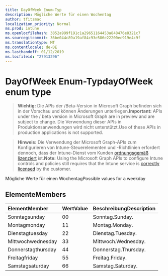 ```yaml
---
title: DayOfWeek Enum-Typ
description: Mögliche Werte für einen Wochentag
author: tfitzmac
localization_priority: Normal
ms.prod: intune
ms.openlocfilehash: 3852a999f191c1a29651164453a848476e8321c7
ms.sourcegitcommit: 36be044c89a19af84c93e586e22200ec919e4c9f
ms.translationtype: MT
ms.contentlocale: de-DE
ms.lasthandoff: 01/12/2019
ms.locfileid: "27913296"
---
```

# <a name="dayofweek-enum-type"></a><span data-ttu-id="c3b47-103">DayOfWeek Enum-Typ</span><span class="sxs-lookup"><span data-stu-id="c3b47-103">dayOfWeek enum type</span></span>

> <span data-ttu-id="c3b47-104">**Wichtig:** Die APIs der /Beta-Version in Microsoft Graph befinden sich in der Vorschau und können Änderungen unterliegen.</span><span class="sxs-lookup"><span data-stu-id="c3b47-104">**Important:** APIs under the / beta version in Microsoft Graph are in preview and are subject to change.</span></span> <span data-ttu-id="c3b47-105">Die Verwendung dieser APIs in Produktionsanwendungen wird nicht unterstützt.</span><span class="sxs-lookup"><span data-stu-id="c3b47-105">Use of these APIs in production applications is not supported.</span></span>

> <span data-ttu-id="c3b47-106">**Hinweis:** Die Verwendung der Microsoft Graph-APIs zum Konfigurieren von Intune-Steuerelementen und -Richtlinien erfordert dennoch, dass der Intune-Dienst vom Kunden [ordnungsgemäß lizenziert](https://go.microsoft.com/fwlink/?linkid=839381) ist.</span><span class="sxs-lookup"><span data-stu-id="c3b47-106">**Note:** Using the Microsoft Graph APIs to configure Intune controls and policies still requires that the Intune service is [correctly licensed](https://go.microsoft.com/fwlink/?linkid=839381) by the customer.</span></span>

<span data-ttu-id="c3b47-107">Mögliche Werte für einen Wochentag</span><span class="sxs-lookup"><span data-stu-id="c3b47-107">Possible values for a weekday</span></span>
## <a name="members"></a><span data-ttu-id="c3b47-108">Elemente</span><span class="sxs-lookup"><span data-stu-id="c3b47-108">Members</span></span>
|<span data-ttu-id="c3b47-109">Element</span><span class="sxs-lookup"><span data-stu-id="c3b47-109">Member</span></span>|<span data-ttu-id="c3b47-110">Wert</span><span class="sxs-lookup"><span data-stu-id="c3b47-110">Value</span></span>|<span data-ttu-id="c3b47-111">Beschreibung</span><span class="sxs-lookup"><span data-stu-id="c3b47-111">Description</span></span>|
|:---|:---|:---|
|<span data-ttu-id="c3b47-112">Sonntag</span><span class="sxs-lookup"><span data-stu-id="c3b47-112">sunday</span></span>|<span data-ttu-id="c3b47-113">0</span><span class="sxs-lookup"><span data-stu-id="c3b47-113">0</span></span>|<span data-ttu-id="c3b47-114">Sonntag.</span><span class="sxs-lookup"><span data-stu-id="c3b47-114">Sunday.</span></span>|
|<span data-ttu-id="c3b47-115">Montag</span><span class="sxs-lookup"><span data-stu-id="c3b47-115">monday</span></span>|<span data-ttu-id="c3b47-116">1</span><span class="sxs-lookup"><span data-stu-id="c3b47-116">1</span></span>|<span data-ttu-id="c3b47-117">Montag.</span><span class="sxs-lookup"><span data-stu-id="c3b47-117">Monday.</span></span>|
|<span data-ttu-id="c3b47-118">Dienstag</span><span class="sxs-lookup"><span data-stu-id="c3b47-118">tuesday</span></span>|<span data-ttu-id="c3b47-119">2</span><span class="sxs-lookup"><span data-stu-id="c3b47-119">2</span></span>|<span data-ttu-id="c3b47-120">Dienstag.</span><span class="sxs-lookup"><span data-stu-id="c3b47-120">Tuesday.</span></span>|
|<span data-ttu-id="c3b47-121">Mittwoch</span><span class="sxs-lookup"><span data-stu-id="c3b47-121">wednesday</span></span>|<span data-ttu-id="c3b47-122">3</span><span class="sxs-lookup"><span data-stu-id="c3b47-122">3</span></span>|<span data-ttu-id="c3b47-123">Mittwoch.</span><span class="sxs-lookup"><span data-stu-id="c3b47-123">Wednesday.</span></span>|
|<span data-ttu-id="c3b47-124">Donnerstag</span><span class="sxs-lookup"><span data-stu-id="c3b47-124">thursday</span></span>|<span data-ttu-id="c3b47-125">4</span><span class="sxs-lookup"><span data-stu-id="c3b47-125">4</span></span>|<span data-ttu-id="c3b47-126">Donnerstag.</span><span class="sxs-lookup"><span data-stu-id="c3b47-126">Thursday.</span></span>|
|<span data-ttu-id="c3b47-127">Freitag</span><span class="sxs-lookup"><span data-stu-id="c3b47-127">friday</span></span>|<span data-ttu-id="c3b47-128">5</span><span class="sxs-lookup"><span data-stu-id="c3b47-128">5</span></span>|<span data-ttu-id="c3b47-129">Freitag.</span><span class="sxs-lookup"><span data-stu-id="c3b47-129">Friday.</span></span>|
|<span data-ttu-id="c3b47-130">Samstag</span><span class="sxs-lookup"><span data-stu-id="c3b47-130">saturday</span></span>|<span data-ttu-id="c3b47-131">6</span><span class="sxs-lookup"><span data-stu-id="c3b47-131">6</span></span>|<span data-ttu-id="c3b47-132">Samstag.</span><span class="sxs-lookup"><span data-stu-id="c3b47-132">Saturday.</span></span>|





